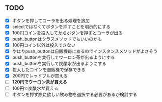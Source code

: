 ## TODO
* [x] ボタンを押してコーラを出る処理を追加
* [x] selectではなくてボタンを押すことを明示的にする
* [x] 100円コインを投入してからボタンを押すとコーラが出る
* [x] push_buttonはクラスメソッドでもいいのかも
* [x] 100円コイン以外は投入できない
* [x] やはりpush_buttonは自販機毎にあるのでインスタンスメソッドがよさそう
* [x] push_buttonを実行してウーロン茶が出るようにする
* [x] push_buttonを実行して炭酸水が出るようにする
* [x] 投入したコインを自販機で保存できる
* [x] 200円でレッドブルが買える
* [ ] **120円でウーロン茶が買える**
* [ ] 100円で炭酸水が買える
* [ ] ボタンを押す際に欲しい飲み物を選択する必要があるか検討する
